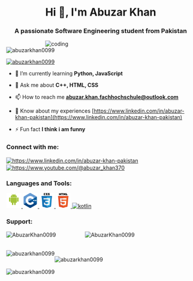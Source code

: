 <h1 align="center">Hi 👋, I'm Abuzar Khan</h1>
<h3 align="center">A passionate Software Engineering student from Pakistan</h3>

<img align="right" alt="coding" width="400" src="![image](https://github.com/AbuzarKhan0099/AbuzarKhan0099/assets/123837033/b54990aa-9bf8-47d4-9960-323d9f8b448c)">

<p align="left"> <img src="https://komarev.com/ghpvc/?username=abuzarkhan0099&label=Profile%20views&color=0e75b6&style=flat" alt="abuzarkhan0099" /> </p>

<p align="left"> <a href="https://github.com/ryo-ma/github-profile-trophy"><img src="https://github-profile-trophy.vercel.app/?username=abuzarkhan0099" alt="abuzarkhan0099" /></a> </p>

- 🌱 I’m currently learning **Python, JavaScript**

- 💬 Ask me about **C++, HTML, CSS**

- 📫 How to reach me **abuzar.khan.fachhochschule@outlook.com**

- 📄 Know about my experiences [https://www.linkedin.com/in/abuzar-khan-pakistan](https://www.linkedin.com/in/abuzar-khan-pakistan)

- ⚡ Fun fact **I think i am funny**

<h3 align="left">Connect with me:</h3>
<p align="left">
<a href="https://linkedin.com/in/https://www.linkedin.com/in/abuzar-khan-pakistan" target="blank"><img align="center" src="https://raw.githubusercontent.com/rahuldkjain/github-profile-readme-generator/master/src/images/icons/Social/linked-in-alt.svg" alt="https://www.linkedin.com/in/abuzar-khan-pakistan" height="30" width="40" /></a>
<a href="https://www.youtube.com/c/https://www.youtube.com/@abuzar_khan370" target="blank"><img align="center" src="https://raw.githubusercontent.com/rahuldkjain/github-profile-readme-generator/master/src/images/icons/Social/youtube.svg" alt="https://www.youtube.com/@abuzar_khan370" height="30" width="40" /></a>
</p>

<h3 align="left">Languages and Tools:</h3>
<p align="left"> <a href="https://developer.android.com" target="_blank" rel="noreferrer"> <img src="https://raw.githubusercontent.com/devicons/devicon/master/icons/android/android-original-wordmark.svg" alt="android" width="40" height="40"/> </a> <a href="https://www.w3schools.com/cpp/" target="_blank" rel="noreferrer"> <img src="https://raw.githubusercontent.com/devicons/devicon/master/icons/cplusplus/cplusplus-original.svg" alt="cplusplus" width="40" height="40"/> </a> <a href="https://www.w3schools.com/css/" target="_blank" rel="noreferrer"> <img src="https://raw.githubusercontent.com/devicons/devicon/master/icons/css3/css3-original-wordmark.svg" alt="css3" width="40" height="40"/> </a> <a href="https://www.w3.org/html/" target="_blank" rel="noreferrer"> <img src="https://raw.githubusercontent.com/devicons/devicon/master/icons/html5/html5-original-wordmark.svg" alt="html5" width="40" height="40"/> </a> <a href="https://kotlinlang.org" target="_blank" rel="noreferrer"> <img src="https://www.vectorlogo.zone/logos/kotlinlang/kotlinlang-icon.svg" alt="kotlin" width="40" height="40"/> </a> </p>

<h3 align="left">Support:</h3>
<p><a href="https://www.buymeacoffee.com/AbuzarKhan0099"> <img align="left" src="https://cdn.buymeacoffee.com/buttons/v2/default-yellow.png" height="50" width="210" alt="AbuzarKhan0099" /></a><a href="https://ko-fi.com/AbuzarKhan0099"> <img align="left" src="https://cdn.ko-fi.com/cdn/kofi3.png?v=3" height="50" width="210" alt="AbuzarKhan0099" /></a></p><br><br>

<p><img align="left" src="https://github-readme-stats.vercel.app/api/top-langs?username=abuzarkhan0099&show_icons=true&locale=en&layout=compact" alt="abuzarkhan0099" /></p>

<p>&nbsp;<img align="center" src="https://github-readme-stats.vercel.app/api?username=abuzarkhan0099&show_icons=true&locale=en" alt="abuzarkhan0099" /></p>

<p><img align="center" src="https://github-readme-streak-stats.herokuapp.com/?user=abuzarkhan0099&" alt="abuzarkhan0099" /></p>
